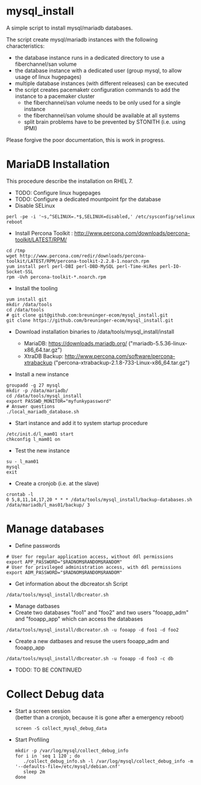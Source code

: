 mysql_install
=============

A simple script to install mysql/mariadb databases.

The script create mysql/mariadb instances with the following characteristics:
* the database instance runs in a dedicated directory to use a fiberchannel/san volume
* the database instance with a dedicated user
  (group mysql, to allow usage of linux hugepages)
* multiple database instances (with different releases) can be executed
* the script creates pacemaketr configuration commands to add the instance to a pacemaker cluster
  * the fiberchannel/san volume needs to be only used for a single instance
  * the fiberchannel/san volume should be available at all systems
  * split brain problems have to be prevented by STONITH (i.e. using IPMI)

Please forgive the poor documentation, this is work in progress.

MariaDB Installation
====================

This procedure describe the installation on RHEL 7.

* TODO: Configure linux hugepages
* TODO: Configure a dedicated mountpoint fpr the database
* Disable SELinux
```
perl -pe -i '~s,^SELINUX=.*$,SELINUX=disabled,' /etc/sysconfig/selinux
reboot
```
* Install Percona Toolkit : http://www.percona.com/downloads/percona-toolkit/LATEST/RPM/
```
cd /tmp
wget http://www.percona.com/redir/downloads/percona-toolkit/LATEST/RPM/percona-toolkit-2.2.8-1.noarch.rpm
yum install perl perl-DBI perl-DBD-MySQL perl-Time-HiRes perl-IO-Socket-SSL
rpm -Uvh percona-toolkit-*.noarch.rpm
```
* Install the tooling
```
yum install git
mkdir /data/tools
cd /data/tools
# git clone git@github.com:breuninger-ecom/mysql_install.git
git clone https://github.com/breuninger-ecom/mysql_install.git
```
* Download installation binaries to /data/tools/mysql_install/install
  * MariaDB: https://downloads.mariadb.org/
    ("mariadb-5.5.36-linux-x86_64.tar.gz")
  * XtraDB Backup: http://www.percona.com/software/percona-xtrabackup
    ("percona-xtrabackup-2.1.8-733-Linux-x86_64.tar.gz")
    
* Install a new instance
```
groupadd -g 27 mysql
mkdir -p /data/mariadb/
cd /data/tools/mysql_install
export PASSWD_MONITOR="myfunkypassword"
# Answer questions
./local_mariadb_database.sh
```
* Start instance and add it to system startup procedure
```
/etc/init.d/l_mam01 start
chkconfig l_mam01 on
```
* Test the new instance
```
su - l_mam01
mysql
exit
```
* Create a cronjob (i.e. at the slave) 
```
crontab -l
0 5,8,11,14,17,20 * * * /data/tools/mysql_install/backup-databases.sh /data/mariadb/l_mas01/backup/ 3
```


Manage databases
=================


* Define passwords
```
# User for regular application access, without ddl permissions
export APP_PASSWORD="$RADNOM$RANDOM$RANDOM"
# User for privileged administration access, with ddl permissions
export ADM_PASSWORD="$RADNOM$RANDOM$RANDOM"
```
* Get information about the dbcreator.sh Script
```
/data/tools/mysql_install/dbcreator.sh
```
* Manage datbases
 * Create two databases "foo1" and "foo2" and two users "fooapp_adm" and "fooapp_app" which can access the databases
```
/data/tools/mysql_install/dbcreator.sh -u fooapp -d foo1 -d foo2
```
 * Create a new datbases and resuse the users fooapp_adm and fooapp_app
```
/data/tools/mysql_install/dbcreator.sh -u fooapp -d foo3 -c db
```
 * TODO: TO BE CONTINUED
 
Collect Debug data
===================

* Start a screen session <BR>
  (better than a cronjob, because it is gone after a emergency reboot)
  ```
  screen -S collect_mysql_debug_data
  ```
* Start Profiling
  ```
  mkdir -p /var/log/mysql/collect_debug_info
  for i in `seq 1 120`; do
     ./collect_debug_info.sh -l /var/log/mysql/collect_debug_info -m '--defaults-file=/etc/mysql/debian.cnf'
     sleep 2m
  done
  ```

